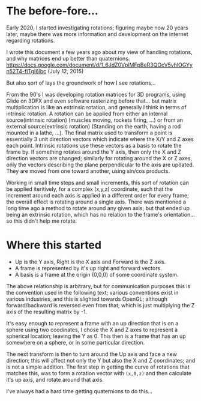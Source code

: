 
# The before-fore...

Early 2020, I started investigating rotations; figuring maybe now 20 years later, maybe there was more 
information and development on the internet regarding rotations.

I wrote this document a few years ago about my view of handling rotations, and why matrices end up better
than quaternions.  https://docs.google.com/document/d/1_6JdZ0VplMFpBeR3QOcV5vhlOGYyn52T4-fITgI6lbc (July 12, 2015)

But also sort of lays the groundwork of how I see rotations...

From the 90's I was developing rotation matrices for 3D programs, using Glide on 3DFX and even software 
rasterizing before that... but matrix multiplication is like an extrinsic rotation, and generally I think
in terms of intrinsic rotation.  A rotation can be applied from either an internal source(intrinsic rotation) (muscles moving, 
rockets firing, ...) or from an external source(extrinsic rotation) (Standing on the earth, having a rod mounted in a lathe, ...).
The final matrix used to transform a point is essentially 3 unit direction
vectors which indicate where the X/Y and Z axes each point.  Intrinsic rotations use these vectors as a basis
to rotate the frame by.  If something rotates around the Y axis, then only the X and Z direction vectors are changed; similarly for
rotating around the X or Z axes, only the vectors describing the plane perpendicular to the axis are updated.   They are moved from one
toward another, using sin/cos products.  

Working in small time steps and small increments, this sort of rotation can be applied iteritively, for a complex (x,y,z) coordinate,
such that the increment around each axis is applied in a different order for every frame; the overall effect is rotating around a single axis.
There was mentioned a long time ago a method to rotate around any given axis; but that ended up being an extrinsic rotation, which has 
no relation to the frame's orientation... so this didn't help me rotate.


# Where this started

 - Up is the Y axis, Right is the X axis and Forward is the Z axis.  
 - A frame is represented by it's up right and forward vectors.  
 - A basis is a frame at the origin (0,0,0) of some coordinate system.


The above relationship is arbitrary, but for communication
purposes this is the convention used in the following text; various conventions exist in various industries, and this is
slighted towards OpenGL; although forward/backward is reversed even from that; which is just multiplying the Z axis of the
resulting matrix by -1.


It's easy enough to represent a frame with an up direction that is on a sphere using two coodinates, I chose the X and Z axes to represent a 
spherical location; leaving the Y as 0.  This then is a frame that has an up somewhere on a sphere, or in some particular direction.

The next transform is then to turn around the Up axis and face a new direction; this will affect not only the Y but also the X and Z coordinates; and is not a simple addition.
The first step in getting the curve of rotations that matches this, was to form a rotation vector with `(x,0,z)` and then calculate it's up axis, and rotate around that axis.

I've always had a hard time getting quaternions to do this...



  

